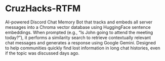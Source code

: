 # CruzHacks-RTFM

AI-powered Discord Chat Memory Bot that tracks and embeds all server messages into a Chroma vector database using HuggingFace sentence embeddings. When prompted (e.g., “Is John going to attend the meeting today?”), it performs a similarity search to retrieve contextually relevant chat messages and generates a response using Google Gemini. Designed to help communities quickly find lost information in long chat histories, even if the topic was discussed days ago.
